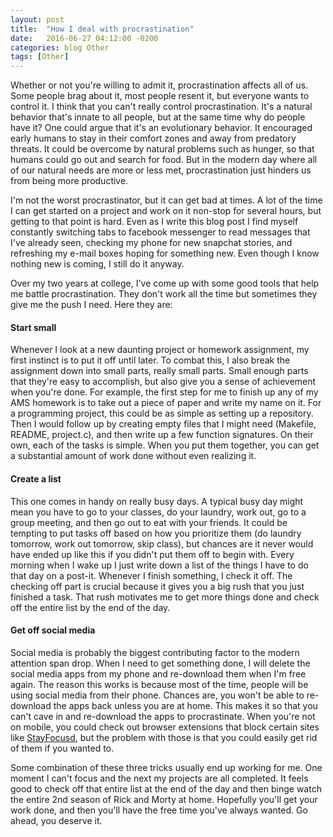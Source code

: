 ```yaml
---
layout: post
title:  "How I deal with procrastination"
date:   2016-06-27 04:12:00 -0200
categories: blog Other
tags: [Other]
---
```


Whether or not you're willing to admit it, procrastination affects all of us. Some people brag
about it, most people resent it, but everyone wants to control it. I think that you can't really
control procrastination. It's a natural behavior that's innate to all people, but at the
same time why do people have it? One could argue that it's an evolutionary behavior. It encouraged
early humans to stay in their comfort zones and away from predatory threats. It could be overcome
by natural problems such as hunger, so that humans could go out and search for food. But in the
modern day where all of our natural needs are more or less met, procrastination just hinders us
from being more productive.

I'm not the worst procrastinator, but it can get bad at times. A lot of the time I can get started 
on a project and work on it non-stop for several hours, but getting to that point is hard. Even as I 
write this blog post I find myself constantly switching tabs to facebook messenger to read messages 
that I've already seen, checking my phone for new snapchat stories, and refreshing my e-mail boxes
hoping for something new. Even though I know nothing new is coming, I still do it anyway.

Over my two years at college, I've come up with some good tools that help me battle 
procrastination. They don't work all the time but sometimes they give me the push I need.
Here they are:

<h4>Start small</h4>

Whenever I look at a new daunting project or homework assignment, my first instinct is to put it
off until later. To combat this, I also break the assignment down into small parts, really small parts.
Small enough parts that they're easy to accomplish, but also give you a sense of achievement when you're done.
For example, the first step for me to finish up any of my AMS homework is to take out a piece of paper
and write my name on it. For a programming project, this could be as simple as setting up a repository.
Then I would follow up by creating empty files that I might need (Makefile, README, project.c), and then
write up a few function signatures. On their own, each of the tasks is simple. When you put them together,
you can get a substantial amount of work done without even realizing it.

<h4>Create a list</h4>

This one comes in handy on really busy days. A typical busy day might mean you have to go to your classes,
do your laundry, work out, go to a group meeting, and then go out to eat with your friends. It could
be tempting to put tasks off based on how you prioritize them (do laundry tomorrow, work out tomorrow, skip class),
but chances are it never would have ended up like this if you didn't put them off to begin with. Every morning
when I wake up I just write down a list of the things I have to do that day on a post-it. Whenever I finish something,
I check it off. The checking off part is crucial because it gives you a big rush that you just finished a task.
That rush motivates me to get more things done and check off the entire list by the end of the day.

<h4>Get off social media</h4>

Social media is probably the biggest contributing factor to the modern attention span drop. When I need to
get something done, I will delete the social media apps from my phone and re-download them when I'm free again.
The reason this works is because most of the time, people will be using social media from their phone. Chances are,
you won't be able to re-download the apps back unless you are at home. This makes it so that you can't cave in
and re-download the apps to procrastinate. When you're not on mobile, you could check out browser extensions that
block certain sites like [StayFocusd](https://chrome.google.com/webstore/detail/stayfocusd/laankejkbhbdhmipfmgcngdelahlfoji?hl=en-US), but the problem with those is that you could easily get rid of them if
you wanted to.

Some combination of these three tricks usually end up working for me. One moment I can't focus and the next my 
projects are all completed. It feels good to check off that entire list at the end of the day and then binge watch
the entire 2nd season of Rick and Morty at home. Hopefully you'll get your work done, and then you'll have the
free time you've always wanted. Go ahead, you deserve it.




